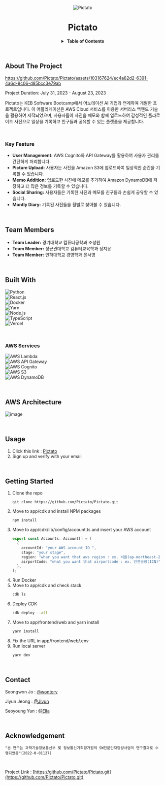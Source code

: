 <div align="center">
  
![Pictato](https://avatars.githubusercontent.com/u/140679134?s=400&u=606810ca49ec0b0d607e2dfa90ce9eaf4bc26051&v=4)

# Pictato

<details>
  <summary><strong>&nbsp;Table of Contents</strong></summary>

&nbsp;  
[About The Project](#about-the-project)<br/>
[Team Members](#team-members)<br/>
[Built With](#built-with)<br/>
[AWS Architecture](#aws-architecture)<br/>
[Usage](#usage)<br/>
[Getting Started](#getting-started)<br/>
[Contact](#contact)<br/>
</details>

</div>

&nbsp;

<!-- ABOUT THE PROJECT -->
## About The Project
https://github.com/Pictato/Pictato/assets/103167624/ec4a82d2-6391-4a6d-8c06-d85bcc3e79ab

Project Duration: July 31, 2023 - August 23, 2023

Pictato는 KEB Software Bootcamp에서 어노테이션 AI 기업과 연계하여 개발한 프로젝트입니다. 이 어플리케이션은 AWS Cloud 서비스를 이용한 서버리스 백엔드 기술을 활용하여 제작되었으며, 사용자들이 사진을 메모와 함께 업로드하여 감성적인 폴라로이드 사진으로 일상을 기록하고 친구들과 공유할 수 있는 플랫폼을 제공합니다.

&nbsp;

### Key Feature
- **User Management:** AWS Cognito와 API Gateway를 활용하여 사용자 관리를 간단하게 처리합니다.
- **Picture Upload:** 사용자는 사진을 Amazon S3에 업로드하여 일상적인 순간을 기록할 수 있습니다.
- **Memo Addition:** 업로드한 사진에 메모를 추가하여 Amazon DynamoDB에 저장하고 더 많은 정보를 기록할 수 있습니다.
- **Social Sharing:** 사용자들은 기록한 사진과 메모를 친구들과 손쉽게 공유할 수 있습니다.
- **Montly Diary:** 기록된 사진들을 월별로 찾아볼 수 있습니다. 

&nbsp;

<!-- Team -->
## Team Members
* **Team Leader:** 경기대학교 컴퓨터공학과 조성원
* **Team Member:** 성균관대학교 컴퓨터교육학과 정지윤
* **Team Member:** 인하대학교 경영학과 윤서영

&nbsp;

<!-- Built with -->
## Built With
![Python](https://img.shields.io/badge/Python-3.11.4-3776AB?style=for-the-badge&logo=python&logoColor=yellow)  
![React.js](https://img.shields.io/badge/React-18.2.0-20232A?style=for-the-badge&logo=react&logoColor=61DAFB)  
![Docker](https://img.shields.io/badge/Docker-24.0.2-2496ED?style=for-the-badge&logo=docker&logoColor=white)  
![Yarn](https://img.shields.io/badge/Yarn-3.6.1-2C8EBB?style=for-the-badge&logo=yarn&logoColor=white)  
![Node.js](https://img.shields.io/badge/NodeJS-18.17.0-339933?style=for-the-badge&logo=nodedotjs&logoColor=yellow)  
![TypeScript](https://img.shields.io/badge/TypeScript-CDK-3178C6?style=for-the-badge&logo=typescript&logoColor=white)  
![Vercel](https://img.shields.io/badge/vercel-deploy-000000?style=for-the-badge&logo=vercel&logoColor=white)  

&nbsp;

### AWS Services
![AWS Lambda](https://img.shields.io/badge/AWS%20Lambda-FF9900?style=for-the-badge&logo=awslambda&logoColor=white)  
![AWS API Gateway](https://img.shields.io/badge/AWS%20ApiGateWay-FF4F8B?style=for-the-badge&logo=amazonapigateway&logoColor=white)  
![AWS Cognito](https://img.shields.io/badge/AWS%20Cognito-DD344C?style=for-the-badge&logo=amazoniam&logoColor=white)  
![AWS S3](https://img.shields.io/badge/AWS%20S3-569A31?style=for-the-badge&logo=amazons3&logoColor=white)  
![AWS DynamoDB](https://img.shields.io/badge/AWS%20DynamoDB-4053D6?style=for-the-badge&logo=amazondynamodb&logoColor=white)  

&nbsp;

## AWS Architecture
![image](https://github.com/Pictato/Pictato/assets/103167624/87d71242-dca1-453e-bcb1-7284f5abd2f6)

&nbsp;

<!-- USAGE -->
## Usage
1. Click this link : [Pictato](https://pictato.vercel.app/)
2. Sign up and verify with your email

&nbsp;

<!-- GETTING STARTED -->
## Getting Started
1. Clone the repo
   ```
   git clone https://github.com/Pictato/Pictato.git
   ```
2. Move to app/cdk and install NPM packages 
   ```sh
   npm install
   ```
3. Move to app/cdk/lib/config/account.ts and insert your AWS account
   ```ts
   export const Accounts: Account[] = [
     {
       accountId: "your AWS account ID ",
       stage: "your stage",
       region: "whar you want that aws region : ex. 서울(ap-northeast-2)",
       airportCode: "what you want that airportcode : ex. 인천공항(ICN)",
     },
   ];
   ```
4. Run Docker
5. Move to app/cdk and check stack
   ```sh
   cdk ls
   ```
6. Deploy CDK 
   ```sh
   cdk deploy --all
   ```
7. Move to app/frontend/web and yarn install
   ```sh
   yarn install
   ```
8. Fix the URL in app/frontend/web/.env
9. Run local server
   ```sh
   yarn dev
   ```

&nbsp;

<!-- CONTACT -->
## Contact
Seongwon Jo : [@wontory](https://github.com/wontory)

Jiyun Jeong : [@Jiyun](https://github.com/j2yun)

Seoyoung Yun : [@Ella](https://github.com/ella00100)

&nbsp;

## Acknowledgement
```
"본 연구는 과학기술정보통신부 및 정보통신기획평가원의 SW전문인재양성사업의 연구결과로 수행되었음"(2022-0-01127)
```

&nbsp;  

Project Link : [https://github.com/Pictato/Pictato.git](https://github.com/Pictato/Pictato.git)

